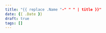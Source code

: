 ```yaml
---
title: "{{ replace .Name "-" " " | title }}"
date: {{ .Date }}
draft: true
tags: []
---
```


<!--more-->
